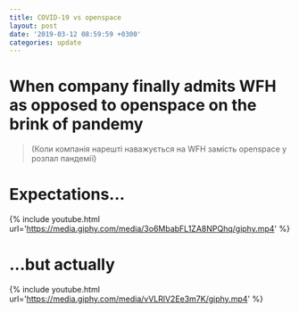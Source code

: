```yaml
---
title: COVID-19 vs openspace
layout: post
date: '2019-03-12 08:59:59 +0300'
categories: update
---
```

# When company finally admits WFH as opposed to openspace on the brink of pandemy
> (Коли компанія нарешті наважується на WFH замість openspace у розпал пандемії)
# Expectations...
{% include youtube.html url='https://media.giphy.com/media/3o6MbabFL1ZA8NPQhq/giphy.mp4' %}
# ...but actually
{% include youtube.html url='https://media.giphy.com/media/vVLRlV2Ee3m7K/giphy.mp4' %}
